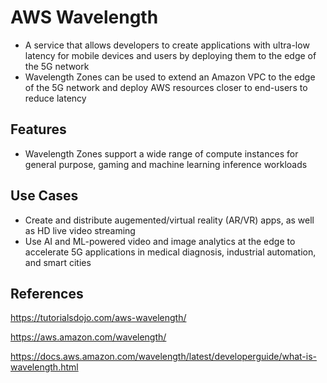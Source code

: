 # AWS Wavelength

- A service that allows developers to create applications with ultra-low latency for mobile devices and users by deploying them to the edge of the 5G network
- Wavelength Zones can be used to extend an Amazon VPC to the edge of the 5G network and deploy AWS resources closer to end-users to reduce latency

## Features

- Wavelength Zones support a wide range of compute instances for general purpose, gaming and machine learning inference workloads


## Use Cases

- Create and distribute augemented/virtual reality (AR/VR) apps, as well as HD live video streaming
- Use AI and ML-powered video and image analytics at the edge to accelerate 5G applications in medical diagnosis, industrial automation, and smart cities

## References

https://tutorialsdojo.com/aws-wavelength/

https://aws.amazon.com/wavelength/

https://docs.aws.amazon.com/wavelength/latest/developerguide/what-is-wavelength.html

